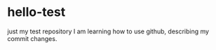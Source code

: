 # hello-test
just my test repository
I am learning how to use github, describing my commit changes.
